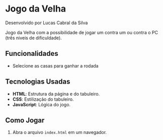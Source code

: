 # Jogo da Velha
Desenvolvido por Lucas Cabral da Silva

Jogo da Velha com a possibilidade de jogar um contra um ou contra o PC (três niveis de dificuldade).

## Funcionalidades
- Selecione as casas para ganhar a rodada

## Tecnologias Usadas
- **HTML**: Estrutura da página e do tabuleiro.
- **CSS**: Estilização do tabuleiro.
- **JavaScript**: Lógica do jogo.

## Como Jogar
1. Abra o arquivo `index.html` em um navegador.